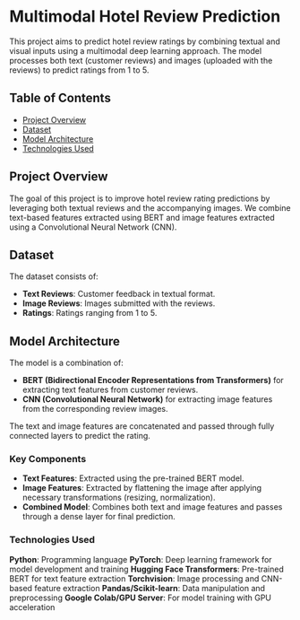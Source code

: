 # Multimodal Hotel Review Prediction

This project aims to predict hotel review ratings by combining textual and visual inputs using a multimodal deep learning approach. The model processes both text (customer reviews) and images (uploaded with the reviews) to predict ratings from 1 to 5.

## Table of Contents
- [Project Overview](#project-overview)
- [Dataset](#dataset)
- [Model Architecture](#model-architecture)
- [Technologies Used](#technologies-used)

## Project Overview

The goal of this project is to improve hotel review rating predictions by leveraging both textual reviews and the accompanying images. We combine text-based features extracted using BERT and image features extracted using a Convolutional Neural Network (CNN).

## Dataset

The dataset consists of:
- **Text Reviews**: Customer feedback in textual format.
- **Image Reviews**: Images submitted with the reviews.
- **Ratings**: Ratings ranging from 1 to 5.


## Model Architecture

The model is a combination of:
- **BERT (Bidirectional Encoder Representations from Transformers)** for extracting text features from customer reviews.
- **CNN (Convolutional Neural Network)** for extracting image features from the corresponding review images.

The text and image features are concatenated and passed through fully connected layers to predict the rating.

### Key Components
- **Text Features**: Extracted using the pre-trained BERT model.
- **Image Features**: Extracted by flattening the image after applying necessary transformations (resizing, normalization).
- **Combined Model**: Combines both text and image features and passes through a dense layer for final prediction.

### Technologies Used
**Python**: Programming language
**PyTorch**: Deep learning framework for model development and training
**Hugging Face Transformers**: Pre-trained BERT for text feature extraction
**Torchvision**: Image processing and CNN-based feature extraction
**Pandas/Scikit-learn**: Data manipulation and preprocessing
**Google Colab/GPU Server**: For model training with GPU acceleration
